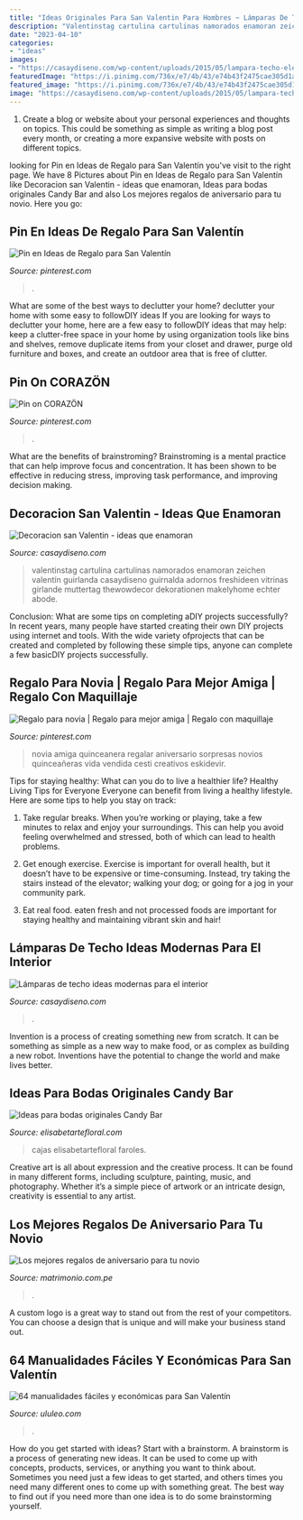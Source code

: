 ```yaml
---
title: "Ideas Originales Para San Valentin Para Hombres ~ Lámparas De Techo Ideas Modernas Para El Interior"
description: "Valentinstag cartulina cartulinas namorados enamoran zeichen valentín guirlanda casaydiseno guirnalda adornos freshideen vitrinas girlande muttertag thewowdecor dekorationen makelyhome echter abode"
date: "2023-04-10"
categories:
- "ideas"
images:
- "https://casaydiseno.com/wp-content/uploads/2015/05/lampara-techo-elegante-estilo-moderno.jpg"
featuredImage: "https://i.pinimg.com/736x/e7/4b/43/e74b43f2475cae305d1a21c559f42798.jpg"
featured_image: "https://i.pinimg.com/736x/e7/4b/43/e74b43f2475cae305d1a21c559f42798.jpg"
image: "https://casaydiseno.com/wp-content/uploads/2015/05/lampara-techo-elegante-estilo-moderno.jpg"
---
```



1. Create a blog or website about your personal experiences and thoughts on topics. This could be something as simple as writing a blog post every month, or creating a more expansive website with posts on different topics.

	

		
looking for Pin en Ideas de Regalo para San Valentín you've visit to the right page. We have 8 Pictures about Pin en Ideas de Regalo para San Valentín like Decoracion san Valentin - ideas que enamoran, Ideas para bodas originales Candy Bar and also Los mejores regalos de aniversario para tu novio. Here you go:
		
    
## Pin En Ideas De Regalo Para San Valentín

<img loading=lazy src="https://i.pinimg.com/736x/e7/4b/43/e74b43f2475cae305d1a21c559f42798.jpg" onerror="this.onerror=null;this.src='https://tse4.mm.bing.net/th?id=OIP.NqONYKOGGkMGeq1v8fjRKAHaHa&amp;pid=15.1';" alt="Pin en Ideas de Regalo para San Valentín">

_Source: pinterest.com_

>. 

	

What are some of the best ways to declutter your home?
declutter your home with some easy to followDIY ideas 
If you are looking for ways to declutter your home, here are a few easy to followDIY ideas that may help: keep a clutter-free space in your home by using organization tools like bins and shelves, remove duplicate items from your closet and drawer, purge old furniture and boxes, and create an outdoor area that is free of clutter.

    
## Pin On CORAZÖN

<img loading=lazy src="https://i.pinimg.com/736x/45/96/fa/4596fa86a599773d7129246869ca07a7.jpg" onerror="this.onerror=null;this.src='https://tse1.mm.bing.net/th?id=OIP.ikWXMAmCeZCdV5TAchCeegHaNK&amp;pid=15.1';" alt="Pin on CORAZÖN">

_Source: pinterest.com_

>. 

	

What are the benefits of brainstroming?
Brainstroming is a mental practice that can help improve focus and concentration. It has been shown to be effective in reducing stress, improving task performance, and improving decision making.

    
## Decoracion San Valentin - Ideas Que Enamoran

<img loading=lazy src="https://casaydiseno.com/wp-content/uploads/2015/11/guirnalda_corazones-cartulina-colores.jpg" onerror="this.onerror=null;this.src='https://tse3.mm.bing.net/th?id=OIP.FFupnVAFaFY21dMWK7dMEwHaLG&amp;pid=15.1';" alt="Decoracion san Valentin - ideas que enamoran">

_Source: casaydiseno.com_

>valentinstag cartulina cartulinas namorados enamoran zeichen valentín guirlanda casaydiseno guirnalda adornos freshideen vitrinas girlande muttertag thewowdecor dekorationen makelyhome echter abode. 

	

Conclusion: What are some tips on completing aDIY projects successfully?
In recent years, many people have started creating their own DIY projects using internet and tools. With the wide variety ofprojects that can be created and completed by following these simple tips, anyone can complete a few basicDIY projects successfully.

    
## Regalo Para Novia | Regalo Para Mejor Amiga | Regalo Con Maquillaje

<img loading=lazy src="https://i.pinimg.com/736x/ba/5d/df/ba5ddf3e45e3b18eee40ae5083d5255c.jpg" onerror="this.onerror=null;this.src='https://tse1.mm.bing.net/th?id=OIP.hb2eHU49lzMz_T1HX8PB6gHaPm&amp;pid=15.1';" alt="Regalo para novia | Regalo para mejor amiga | Regalo con maquillaje">

_Source: pinterest.com_

>novia amiga quinceanera regalar aniversario sorpresas novios quinceañeras vida vendida cesti creativos eskidevir. 

	

Tips for staying healthy: What can you do to live a healthier life?
Healthy Living Tips for Everyone
Everyone can benefit from living a healthy lifestyle. Here are some tips to help you stay on track:

1. Take regular breaks. When you’re working or playing, take a few minutes to relax and enjoy your surroundings. This can help you avoid feeling overwhelmed and stressed, both of which can lead to health problems.

2. Get enough exercise. Exercise is important for overall health, but it doesn’t have to be expensive or time-consuming. Instead, try taking the stairs instead of the elevator; walking your dog; or going for a jog in your community park.

3. Eat real food. eaten fresh and not processed foods are important for staying healthy and maintaining vibrant skin and hair!

    
## Lámparas De Techo Ideas Modernas Para El Interior

<img loading=lazy src="https://casaydiseno.com/wp-content/uploads/2015/05/lampara-techo-elegante-estilo-moderno.jpg" onerror="this.onerror=null;this.src='https://tse2.mm.bing.net/th?id=OIP.FciGKPTvBVe8TYcAiZYT_AHaKu&amp;pid=15.1';" alt="Lámparas de techo ideas modernas para el interior">

_Source: casaydiseno.com_

>. 

	

Invention is a process of creating something new from scratch. It can be something as simple as a new way to make food, or as complex as building a new robot. Inventions have the potential to change the world and make lives better.

    
## Ideas Para Bodas Originales Candy Bar

<img loading=lazy src="https://www.elisabetartefloral.com/925-thickbox_default/ideas-originales-bodas-candy-bar.jpg" onerror="this.onerror=null;this.src='https://tse4.mm.bing.net/th?id=OIP.JGlCx_yJBuPrZeK9OHrh4wHaId&amp;pid=15.1';" alt="Ideas para bodas originales Candy Bar">

_Source: elisabetartefloral.com_

>cajas elisabetartefloral faroles. 

	

Creative art is all about expression and the creative process. It can be found in many different forms, including sculpture, painting, music, and photography. Whether it’s a simple piece of artwork or an intricate design, creativity is essential to any artist.

    
## Los Mejores Regalos De Aniversario Para Tu Novio

<img loading=lazy src="https://cdn0.matrimonio.com.pe/usr/9/0/9/0/cfb_225136.jpg" onerror="this.onerror=null;this.src='https://tse1.mm.bing.net/th?id=OIP.WwaSWHIBlRHko0OJ76pSHQAAAA&amp;pid=15.1';" alt="Los mejores regalos de aniversario para tu novio">

_Source: matrimonio.com.pe_

>. 

	

A custom logo is a great way to stand out from the rest of your competitors. You can choose a design that is unique and will make your business stand out.

    
## 64 Manualidades Fáciles Y Económicas Para San Valentín

<img loading=lazy src="https://ululeo.com/wp-content/uploads/2020/01/50493325_2194601030597160_5327844335834628096_n.jpg" onerror="this.onerror=null;this.src='https://tse4.mm.bing.net/th?id=OIP.lsVBWAKP0PaRGItMoSSf7AHaLO&amp;pid=15.1';" alt="64 manualidades fáciles y económicas para San Valentín">

_Source: ululeo.com_

>. 

	

How do you get started with ideas?
Start with a brainstorm. A brainstorm is a process of generating new ideas. It can be used to come up with concepts, products, services, or anything you want to think about. Sometimes you need just a few ideas to get started, and others times you need many different ones to come up with something great. The best way to find out if you need more than one idea is to do some brainstorming yourself.

